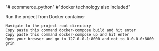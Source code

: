 "# ecommerce_python" 
#"docker technology also included"

Run the project from Docker container

    Navigate to the project root directory
    Copy paste this command docker-compose build and hit enter
    Copy paste this command docker-compose up and hit enter
    Open your browser and go to 127.0.0.1:8000 and not to 0.0.0.0:8000 grin
